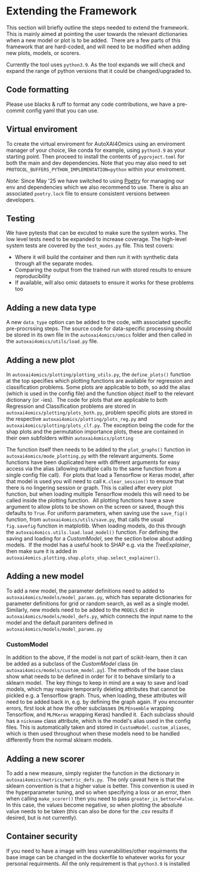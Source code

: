 <!--
 Copyright 2024 IBM Corp.
 
 Licensed under the Apache License, Version 2.0 (the "License");
 you may not use this file except in compliance with the License.
 You may obtain a copy of the License at
 
     http://www.apache.org/licenses/LICENSE-2.0
 
 Unless required by applicable law or agreed to in writing, software
 distributed under the License is distributed on an "AS IS" BASIS,
 WITHOUT WARRANTIES OR CONDITIONS OF ANY KIND, either express or implied.
 See the License for the specific language governing permissions and
 limitations under the License.
-->

# Extending the Framework

This section will briefly outline the steps needed to extend the framework. This is mainly aimed at pointing the user towards the relevant dictionaries when a new model or plot is to be added.
​
There are a few parts of this framework that are hard-coded, and will need to be modified when adding new plots, models, or scorers.

Currently the tool uses `python3.9`. As the tool expands we will check and expand the range of python versions that it could be changed/upgraded to.

## Code formatting

Please use blacks & ruff to format any code contributions, we have a pre-commit config yaml that you can use.

## Virtual enviroment

To create the virtual enviroment for AutoXAI4Omics using an enviroment manager of your choice, like conda for example, using `python3.9` as your starting point. Then proceed to install the contents of `pyproject.toml` for both the main and dev dependencies. Note that you may also need to set `PROTOCOL_BUFFERS_PYTHON_IMPLEMENTATION=python` within your enviroment.

*Note:* Since May '25 we have switched to using [Poetry](https://python-poetry.org/)  for managing our env and dependencies which we also recommend to use. There is also an associated `poetry.lock` file to ensure consistent versions between developers.

## Testing

We have pytests that can be excuted to make sure the system works. The low level tests need to be expanded to increase coverage. The high-level system tests are covered by the `test_modes.py` file. This test covers:

- Where it will build the container and then run it with synthetic data through all the separate modes.
- Comparing the output from the trained run with stored results to ensure reproducibility
- If available, will also omic datasets to ensure it works for these problems too

## Adding a new data type

A new `data_type` option can be added to the code, with associated specific pre-procrssing steps. The source code for data-specific processing should be stored in its own file in the `autoxai4omics/omics` folder and then called in the `autoxai4omics/utils/load.py` file.

## Adding a new plot

In `autoxai4omics/plotting/plotting_utils.py`, the `define_plots()` function at the top specifies which plotting functions are available for regression and classification problems. Some plots are applicable to both, so add the alias (which is used in the config file) and the function object itself to the relevant dictionary (or -ies).
​
The code for plots that are applicable to both Regression and Classification problems are stored in `autoxai4omics/plotting/plots_both.py`, problem specific plots are stored in the respective `autoxai4omics/plotting/plots_reg.py` and `autoxai4omics/plotting/plots_clf.py`. The exception being the code for the shap plots and the permutation importance plots, these are contained in their own subfolders within `autoxai4omics/plotting`

The function itself then needs to be added to the `plot_graphs()` function in `autoxai4omics/mode_plotting.py` with the relevant arguments. Some functions have been duplicated here with different arguments for easy access via the alias (allowing multiple calls to the same function from a single config file call).
​
For plots that load a Tensorflow or Keras model, after that model is used you will need to call `K.clear_session()` to ensure that there is no lingering session or graph. This is called after every plot function, but when loading multiple Tensorflow models this will need to be called inside the plotting function.
​
All plotting functions have a save argument to allow plots to be shown on the screen or saved, though this defaults to `True`. For uniform parameters, when saving use the `save_fig()` function, from `autoxai4omics/utils/save.py`, that calls the usual `fig.savefig` function in matplotlib. When loading models, do this through the `autoxai4omics.utils.load.load_model()` function. For defining the saving and loading for a *CustomModel*, see the section below about adding models.
​
If the model has a useful hook to SHAP e.g. via the *TreeExplainer*, then make sure it is added in `autoxai4omics.plotting.shap.plots_shap.select_explainer()`.
​

## Adding a new model

To add a new model, the parameter definitions need to added to `autoxai4omics/models/model_params.py`, which has separate dictionaries for parameter definitions for grid or random search, as well as a single model. Similarly, new models need to be added to the `MODELS` dict in `autoxai4omics/models/model_defs.py`, which connects the input name to the model and the default paramters defined in `autoxai4omics/models/model_params.py`
​

### CustomModel

In addition to the above, if the model is not part of scikit-learn, then it can be added as a subclass of the *CustomModel* class (in `autoxai4omics/models/custom_model.py`). The methods of the base class show what needs to be defined in order for it to behave similarly to a sklearn model.
​
The key things to keep in mind are a way to save and load models, which may require temporarily deleting attributes that cannot be pickled e.g. a Tensorflow graph. Thus, when loading, these attributes will need to be added back in, e.g. by defining the graph again. If you encounter errors, first look at how the other subclasses (`MLPEnsemble` wrapping Tensorflow, and `MLPKeras` wrapping Keras) handled it.
​
Each subclass should has a `nickname` class attribute, which is the model's alias used in the config files. This is automatically taken and stored in `CustomModel.custom_aliases`, which is then used throughout when these models need to be handled differently from the normal sklearn models.
​

## Adding a new scorer

To add a new measure, simply register the function in the dictionary in `autoxai4omics/metrics/metric_defs.py`.
​
The only caveat here is that the sklearn convention is that a higher value is better. This convention is used in the hyperparameter tuning, and so when specifying a loss or an error, then when calling `make_scorer()` then you need to pass `greater_is_better=False`. In this case, the values become negative, so when plotting the absolute value needs to be taken (this can also be done for the .csv results if desired, but is not currently).

## Container security

If you need to have a image with less vunerabilities/other requirments the base image can be changed in the dockerfile to whatever works for your personal requirments. All the only requirement is that `python3.9` is installed
